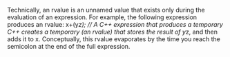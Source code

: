 Technically, an rvalue is an unnamed value that exists only during the evaluation of an expression. For example, the following expression produces an rvalue:
x+(y*z); // A C++ expression that produces a temporary 
C++ creates a temporary (an rvalue) that stores the result of y*z, and then adds it to x. Conceptually, this rvalue evaporates by the time you reach the semicolon at the end of the full expression.
